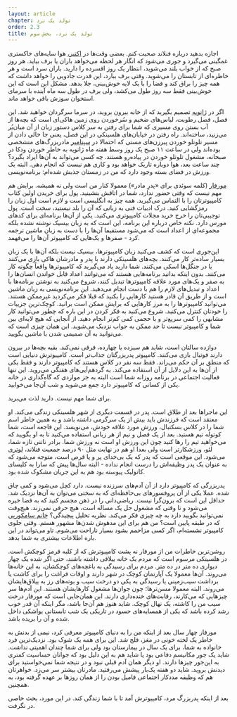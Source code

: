 ```yaml
---
layout: article
chapter: تولد یک نرد
order: 2.3
title: تولد یک نرد، بخش سوم
---
```



اجازه بدهید درباره فنلاند صحبت کنم. بعضی وقت‌ها در <abbr title="حوالی مهر">اکتبر،</abbr > هوا سایه‌های خاکستری غمگینی می‌گیرد و جوری می‌شود که انگار هر لحظه می‌خواهد باران یا برف بیاید. هر روز صبح که از خواب بلند می‌شوید، انتظار یک روز افسرده را دارید. باران سرد است و هر خاطره‌ای از تابستان را می‌شوید. وقتی برف ببارد، این قدرت جادویی را خواهد داشت که همه چیز را براق کند و فضا را با یک لایه خوش‌بینی، جلا بدهد. مشکل این است که این خوش‌بینی فقط سه روز طول می‌کشد، ولی برف در طول سه ماه آینده با سرمای استخوان سوزش باقی خواهد ماند.

اگر در <abbr title="حوالی دی">ژانویه</abbr> تصمیم بگیرید که از خانه بیرون بروید، در سرما سرگردان خواهید شد. این فصل، فصل رطوبت، لباس‌های ضخیم و سُرخوردن روی زمین هاکی‌ای است که بچه‌ها از آب بستن روی مسیری که شما برای رفتن به سر کلاس دستور زبان از آن میان‌بُر می‌زنید، ساخته‌اند. راه رفتن در خیابان‌های هلسینکی در این فصل، یعنی جا خالی دادن از مسیر تلوتلو خوردن پیرزن‌های مستی که احتمالا در <abbr title="حوالی شهریور">سپتامبر</abbr > مادربزرگ‌های متشخصی بوده‌اند ولی در ساعت ۱۱ صبح یک روز وسط هفته ماه ژانویه به خاطر خوردن ودکا در صبحانه، مشغول تلوتلو خوردن در پیاده‌رو هستند. چه کسی می‌تواند به آن‌ها ایراد بگیرد؟‌ چند ساعت بعد، هوا دوباره تاریک خواهد بود و کاری هم نیست که انجام دهی. البته یک ورزش در فضای بسته وجود دارد که من در زمستان جذبش شده‌ام: برنامه‌نویسی.

<abbr title="Morfar">مورفار</abbr > (کلمه سوئدی برای «پدرِ مادر») معمولا کنار من است ولی نه همیشه. برایش هم مهم نیست که وقتی حضور ندارد، شما در اتاقش بنشینید. پول برای خریدن اولین کتاب کامپیوترتان را با التماس می‌گیرید. همه چیز به انگلیسی است و لازم است اول زبان را رمزگشایی کنید. درک ادبیات فنی به زبانی که آن را بلد نیستید، سخت است. پول توجیبی‌تان را خرج خرید مجلات کامپیوتری می‌کنید. یکی از آن‌ها برنامه‌ای برای کدهای مورس دارد. نکته خاص درباره این برنامه، این است که به زبان بیسیک نوشته نشده بلکه مجموعه‌ای از اعداد است که می‌شود مستقیما آن‌ها را با دست به زبان ماشین ترجمه کرد - صفرها و یک‌هایی که کامپیوتر آن‌ها را می‌فهمد.

این‌جوری است که کشف می‌کنید زبان کامپیوترها، بیسیک نیست بلکه آن‌ها با یک زبان بسیار ساده‌تر کار می‌کنند. بچه‌های هلسینکی دارند با پدر و مادرشان هاکی بازی می‌کنند یا در جنگل‌ها اسکی می‌کنند. شما دارید یاد می‌گیرید که کامپیوترها واقعاً چگونه کار می‌کنند. بدون اینکه بدانید برنامه‌هایی هستند که می‌توانند اعداد قابل خواندن انسان‌ها را به صفر و یک‌های مورد علاقه کامپیوترها تبدیل کنند، شروع می‌کنید به نوشتن برنامه‌ها با اعداد و تبدیل‌های لازم را هم با دست انجام می‌دهید. این برنامه‌نویسی به زبان ماشین است و از طریق آن قادر هستید کارهایی را بکنید که قبلا فکر می‌کردید غیرممکن هستند. می‌توانید کامپیوترها را به مرز کارهایی که برایش ممکن است برانید. کوچک‌ترین جزییات را خودتان کنترل می‌کنید. شروع می‌کنید به فکر کردن در این باره که چطور می‌توانید کار مشابهی را کمی سریع‌تر و با حجمی‌ کمی‌ کم‌تر انجام دهید. از آنجایی که هیچ لایه‌ای بین شما و کامپیوتر نیست تا حد ممکن به جواب نزدیک می‌شوید. این همان چیزی است که می‌توانید به آن صمیمی شدن با ماشین بگویید.

دوازده‌ سالتان است، شاید هم سیزده یا چهارده، فرقی نمی‌کند. بقیه بچه‌ها در بیرون دارند فوتبال بازی می‌کنند. کامپیوتر پدربزرگتان جذاب‌تر است. کامپیوترش دنیایی است که منطق بر آن حکم می‌راند. فقط سه نفر در کلاس هستند که کامپیوتر دارند و فقط یکی از آن‌ها به این دلایل از آن استفاده می‌کند. به گردهم‌آیی‌های هفتگی می‌روید. این تنها فعالیت اجتماعی در برنامه روزانه‌ شما است البته به جز مواردی که گاه‌گداری در خانه یکی از کسانی که کامپیوتر دارد جمع می‌شوید و شب آن‌جا می‌خوابید.

برای شما مهم نیست. دارید لذت می‌برید.

این ماجراها بعد از طلاق است. پدر در قسمت دیگری از شهر هلسینکی زندگی می‌کند. او معتقد است که فرزندش باید بیش از یک سرگرمی داشته باشد و به همین خاطر اسم شما را در کلاس بسکتبال،‌ ورزش مورد علاقه خودش، می‌نویسد. این فاجعه است،‌ شما کوتوله تیم هستید. بعد از یک فصل و نیم از هر زبانی استفاده می‌کنید تا به او بگویید که می‌خواهید تیم را رها کنید چون این ورزش او است نه ورزش شما. برادر ناتنی تازه شما، لئو، ورزشکارتر است ولی بعدا او هم در نهایت مثل ۹۰ درصد جمعیت فنلاند، <abbr title="عقاید لوتریانیسم یکی از شاخه‌های عمده مسیحیت غربی است که با کلام مارتین لوتر، اصلاح‌طلب آلمانی مشخص است. لوتر برای اصلاح کلام و عمل کلیسا اصلاحات پروتستانی را راه اندازی کرد.">لوتری</abbr> می‌شود. این موقعی است که پدر که یک بی‌خدای پر و پا قرص است، متوجه می‌شود که به عنوان یک پدر وظیفه‌اش را درست انجام نداده - البته سال‌ها پیش که سارا به کلیسای کاتولیک پیوسته بود هم به این جریان مشکوک شده بود.

پدربزرگی که کامپیوتر دارد از آن آدم‌های سرزنده نیست. دارد کچل می‌شود و کمی چاق شده. عملا یکی از آن پروفسورهای بی‌حافظه‌ای که به سختی می‌توان به آن‌ها نزدیک شد. حداقل این است که برون‌گرا نیست. ریاضی‌دانی را در ذهن مجسم کنید که به فضا خیره می‌شود و تا وقتی که مشغول حل یک مساله است، هیچ حرفی نمی‌زند. هیچ‌وقت نمی‌توانید بگویید دارد به چه چیزی فکر می‌کند. نظریه تحلیل پیچیدگی؟ <abbr title="Mrs. Sammalkorpi">خانم سامکورپی</abbr > که در طبقه پایین است؟ من هم برای این مدهوش شدن‌ها مشهور هستم. وقتی جلوی کامپیوتر نشسته‌ام، اگر کسی مزاحمم بشود بسیار ناراحت می‌شوم. تاو می‌تواند در این باره اطلاعات بیشتری به شما بدهد.

روشن‌ترین خاطرات من از مورفار نه پشت کامپیوترش که از کلبه قرمز کوچکش است. در هلسینکی مرسوم است که مردم یک خانه ییلاقی داشته باشند، حتی اگر شده یک چهار دیواری ده متر در ده متر. مردم برای رسیدگی به باغچه‌های کوچکشان، به این خانه‌ها می‌روند. آن‌ها معمولا یک آپارتمان کوچک در شهر دارند و اوقات فراغت را برای کاشت یا برداشت سیب‌زمینی یا رسیدگی به یکی دو درخت سیب و بوته‌های رز به ییلاق‌هایشان می‌روند. البته معمولا مسن‌ترها؛ چون جوان‌ها مشغول کارهایشان هستند. این آدم‌ها سر چیزهایی که می‌کارند، رقابت‌های خنده‌داری دارند. این همان‌جایی است که مورفار درخت سیب من را کاشته، یک نهال کوچک. شاید هنوز هم آن‌جا باشد، مگر اینکه آن قدر خوب رشد کرده باشد که یکی از همسایه‌های حسود در تاریکی یک شب تابستانی یواشکی داخل شده و آن را بریده باشد.

مورفار چهار سال بعد از اینکه من را به دنیای کامپیوتر معرفی کرد، نیمی از بدنش به خاطر یک لخته خونی در مغز، فلج شد. این برای همه یک شوک بود. نزدیک‌ترین فرد خانواده به شما، برای یک سال در بیمارستان بود ولی برای شما چندان اهمیتی نداشت. شاید یک جور مکانیسم دفاعی بود یا شاید هم به این دلیل بود که جوانان حساسیت کمتری به این‌جور چیزها دارند. او دیگر همان آدم قبلی نبود و در نتیجه شما نمی‌خواستید برای دیدنش بروید. شاید دو هفته یک‌بار پیشش می‌رفتید. مادرتان بیشتر سر می‌زد. خواهرتان هم که وظیفه مددکار اجتماعی فامیل بودن را از همان روزها بر عهده گرفته بود، به همچنین.

بعد از اینکه پدربزرگ مرد، کامپیوترش آمد تا با شما زندگی کند. در این مورد، بحث خاصی در نگرفت.

